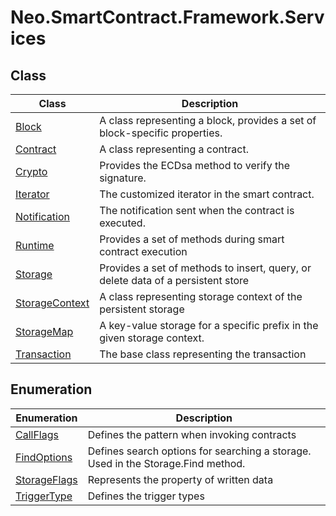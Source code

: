 # Neo.SmartContract.Framework.Services

## Class

| Class                                                        | Description                                                  |
| ------------------------------------------------------------ | ------------------------------------------------------------ |
| [Block](services/Block.md)       | A class representing a block, provides a set of block-specific properties. |
| [Contract](services/Contract.md) | A class representing a contract.                             |
| [Crypto](services/Crypto.md)     | Provides the ECDsa method to verify the signature.           |
| [Iterator](services/Iterator.md) | The customized iterator in the smart contract.               |
| [Notification](services/Notification.md) | The notification sent when the contract is executed.         |
| [Runtime](services/Runtime.md)   | Provides a set of methods during smart contract execution    |
| [Storage](services/Storage.md)   | Provides a set of methods to insert, query, or delete data of a persistent store |
| [StorageContext](services/StorageContext.md) | A class representing storage context of the persistent storage |
| [StorageMap](services/StorageMap.md) | A key-value storage for a specific prefix in the given storage context. |
| [Transaction](services/Transaction.md) | The base class representing the transaction                  |

## Enumeration

| Enumeration                                                  | Description                                                  |
| ------------------------------------------------------------ | ------------------------------------------------------------ |
| [CallFlags](services/CallFlags.md) | Defines the pattern when invoking contracts                  |
| [FindOptions](services/FindOptions.md) | Defines search options for searching a storage. Used in the  Storage.Find method. |
| [StorageFlags](services/StorageFlags.md) | Represents the property of written data                      |
| [TriggerType](services/TriggerType.md) | Defines the trigger types                                    |

